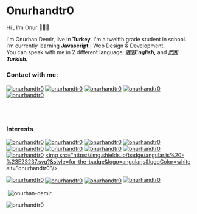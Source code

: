 # Onurhandtr0
Hi , I’m Onur 👨🏻‍💻

I'm Onurhan Demir, live in **Turkey**. I'm a twelfth grade student in school.   
I’m currently learning **Javascript** | Web Design & Development. <br/>
You can speak with me in 2 different language: ***🇬🇧English,***  and ***🇹🇷Turkish.***

### Contact with me:
<a href="https://www.instagram.com/onurhandtr0/" target="blank"><img align="center" src="https://img.shields.io/badge/Instagram%20-%23E4405F.svg?&style=for-the-badge&logo=Instagram&logoColor=white" alt="onurhandtr0"/></a>
<a href="https://www.facebook.com/onurhan.demir.180/" target="blank"><img align="center" src="https://img.shields.io/badge/Facebook%20-%230077B5.svg?&style=for-the-badge&logo=Facebook&logoColor=white" alt="onurhandtr0"/></a> 
<a href="https://twitter.com/Onurhandtr1" target="blank"><img align="center" src="https://img.shields.io/badge/Twitter%20-%231DA1F2.svg?&style=for-the-badge&logo=Twitter&logoColor=white" alt="onurhandtr0"/></a>
<a href="https://www.linkedin.com/in/onurhan-demir-a682b41a6/" target="blank"><img align="center" src="https://img.shields.io/badge/linkedin%20-%230077B5.svg?&style=for-the-badge&logo=linkedin&logoColor=white" alt="onurhandtr0"/></a>
<a href="mailto:onurhandtr@gmail.com?subject=test%20subject&body=test%20body" target="blank"><img align="center" src="https://img.shields.io/badge/Gmail%20-%23323330.svg?&style=for-the-badge&logo=Gmail&logoColor=red" alt="onurhandtr0"/></a>
</p>

<br>
<br>

### Interests
<a href="https://www.w3schools.com/html/" target="blank"><img src="https://img.shields.io/badge/html5%20-%23E34F26.svg?&style=for-the-badge&logo=html5&logoColor=white" alt="onurhandtr0"/></a>
<a href="https://www.w3schools.com/css/" target="blank"><img src="https://img.shields.io/badge/css3%20-%231572B6.svg?&style=for-the-badge&logo=css3&logoColor=white" alt="onurhandtr0"/></a>
<a href="https://tailwindcss.com/" target="blank"><img src="https://img.shields.io/badge/tailwindcss%20-%2338B2AC.svg?&style=for-the-badge&logo=tailwind-css&logoColor=white" alt="onurhandtr0"/></a>
<a href="https://sass-lang.com/" target="blank"><img src="https://img.shields.io/badge/SASS%20-hotpink.svg?&style=for-the-badge&logo=SASS&logoColor=white" alt="onurhandtr0"/></a>
<a href="https://getbootstrap.com/docs/4.5/getting-started/introduction/" target="blank"><img src="https://img.shields.io/badge/bootstrap%20-%23563D7C.svg?&style=for-the-badge&logo=bootstrap&logoColor=white" alt="onurhandtr0"/></a>
<a href="https://www.w3schools.com/js/" target="blank"><img src="https://img.shields.io/badge/javascript%20-%23323330.svg?&style=for-the-badge&logo=javascript&logoColor=%23F7DF1E" alt="onurhandtr0"/></a>
<a href="https://jquery.com/" target="blank"><img src="https://img.shields.io/badge/jquery%20-%230769AD.svg?&style=for-the-badge&logo=jquery&logoColor=white" alt="onurhandtr0"/></a>
<a href="https://vuejs.org/" target="blank"><img src="https://img.shields.io/badge/vuejs%20-%2335495e.svg?&style=for-the-badge&logo=vue.js&logoColor=%234FC08D" alt="onurhandtr0"/></a>
<a href="https://angular.io/" target="blank"><img src="https://img.shields.io/badge/angular%20-%23DD0031.svg?&style=for-the-badge&logo=angular&logoColor=white" alt="onurhandtr0"/></a>
<a href="https://angularjs.org/" target="blank"><img src="https://img.shields.io/badge/angular.js%20-%23E23237.svg?&style=for-the-badge&logo=angularjs&logoColor=white alt="onurhandtr0"/></a>

<a href="https://angularjs.org/" target="blank"><img src="https://img.shields.io/badge/webpack%20-%238DD6F9.svg?&style=for-the-badge&logo=webpack&logoColor=black" alt="onurhandtr0"/></a>
<a href="https://code.visualstudio.com" target="blank"><img align="center" src="https://img.shields.io/badge/vs code%20-%2300599C.svg?&style=for-the-badge&logo=visual-studio-code&logoColor=white" alt="onurhandtr0"/></a> 
<a href="https://www.adobe.com/tr/products/xd.html" target="blank"><img align="center" src="https://img.shields.io/badge/Adobe xd%20-%23FF26BE.svg?&style=for-the-badge&logo=adobe%20xd&logoColor=white" alt="onurhandtr0"/></a>
<a href="https://www.adobe.com/tr/products/xd.html" target="blank"><img src="https://img.shields.io/badge/git%20-%23F05033.svg?&style=for-the-badge&logo=git&logoColor=white" alt="onurhandtr0"/></a> 

<p>&nbsp;<img align="center" src="https://github-readme-stats.vercel.app/api?username=onurhandtr0&show_icons=true" alt="onurhan-demir" /></p>
<p align="left"> <img src="https://komarev.com/ghpvc/?username=onurhandtr0" alt="onurhandtr0" /></p>

